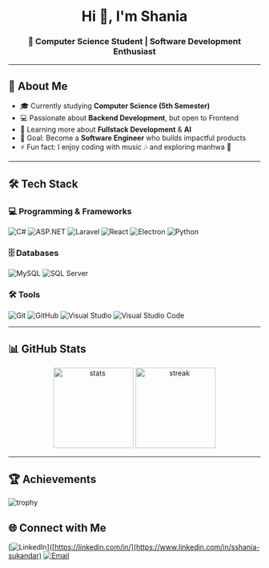 
<h1 align="center">Hi 👋, I'm Shania</h1>
<h3 align="center">🚀 Computer Science Student | Software Development Enthusiast</h3>

---

## 🌟 About Me
- 🎓 Currently studying **Computer Science (5th Semester)**
- 💻 Passionate about **Backend Development**, but open to Frontend
- 🌱 Learning more about **Fullstack Development** & **AI**
- 🎯 Goal: Become a **Software Engineer** who builds impactful products
- ⚡ Fun fact: I enjoy coding with music 🎶 and exploring manhwa 🌸

---

## 🛠️ Tech Stack

### 💻 Programming & Frameworks
![C#](https://img.shields.io/badge/C%23-239120?style=for-the-badge&logo=c-sharp&logoColor=white)
![ASP.NET](https://img.shields.io/badge/ASP.NET-512BD4?style=for-the-badge&logo=dotnet&logoColor=white)
![Laravel](https://img.shields.io/badge/Laravel-FF2D20?style=for-the-badge&logo=laravel&logoColor=white)
![React](https://img.shields.io/badge/React-61DAFB?style=for-the-badge&logo=react&logoColor=black)
![Electron](https://img.shields.io/badge/Electron-47848F?style=for-the-badge&logo=electron&logoColor=white)
![Python](https://img.shields.io/badge/Python-3776AB?style=for-the-badge&logo=python&logoColor=white)

### 🗄️ Databases
![MySQL](https://img.shields.io/badge/MySQL-4479A1?style=for-the-badge&logo=mysql&logoColor=white)
![SQL Server](https://img.shields.io/badge/SQL%20Server-CC2927?style=for-the-badge&logo=microsoftsqlserver&logoColor=white)

### 🛠️ Tools
![Git](https://img.shields.io/badge/Git-F05032?style=for-the-badge&logo=git&logoColor=white)
![GitHub](https://img.shields.io/badge/GitHub-181717?style=for-the-badge&logo=github&logoColor=white)
![Visual Studio](https://img.shields.io/badge/Visual%20Studio-5C2D91?style=for-the-badge&logo=visualstudio&logoColor=white)
![Visual Studio Code](https://img.shields.io/badge/VS%20Code-0078d7?style=for-the-badge&logo=visualstudiocode&logoColor=white)

---

## 📊 GitHub Stats
<p align="center">
  <img src="https://github-readme-stats.vercel.app/api?username=sshania&show_icons=true&theme=radical" alt="stats" height="160"/>
  <img src="https://github-readme-streak-stats.herokuapp.com/?user=sshania&theme=radical" alt="streak" height="160"/>
</p>

---

## 🏆 Achievements
![trophy](https://github-profile-trophy.vercel.app/?username=sshania&theme=onedark&row=1&column=6)

## 🌐 Connect with Me
[![LinkedIn](https://img.shields.io/badge/LinkedIn-0A66C2?style=for-the-badge&logo=linkedin&logoColor=white)]([https://linkedin.com/in/](https://www.linkedin.com/in/sshania-sukandar)
[![Email](https://img.shields.io/badge/Email-D14836?style=for-the-badge&logo=gmail&logoColor=white)](mailto:shaniasukandar88@gmail.com)

